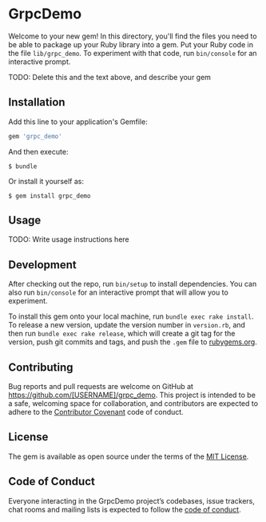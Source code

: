 # GrpcDemo

Welcome to your new gem! In this directory, you'll find the files you need to be able to package up your Ruby library into a gem. Put your Ruby code in the file `lib/grpc_demo`. To experiment with that code, run `bin/console` for an interactive prompt.

TODO: Delete this and the text above, and describe your gem

## Installation

Add this line to your application's Gemfile:

```ruby
gem 'grpc_demo'
```

And then execute:

    $ bundle

Or install it yourself as:

    $ gem install grpc_demo

## Usage

TODO: Write usage instructions here

## Development

After checking out the repo, run `bin/setup` to install dependencies. You can also run `bin/console` for an interactive prompt that will allow you to experiment.

To install this gem onto your local machine, run `bundle exec rake install`. To release a new version, update the version number in `version.rb`, and then run `bundle exec rake release`, which will create a git tag for the version, push git commits and tags, and push the `.gem` file to [rubygems.org](https://rubygems.org).

## Contributing

Bug reports and pull requests are welcome on GitHub at https://github.com/[USERNAME]/grpc_demo. This project is intended to be a safe, welcoming space for collaboration, and contributors are expected to adhere to the [Contributor Covenant](http://contributor-covenant.org) code of conduct.

## License

The gem is available as open source under the terms of the [MIT License](https://opensource.org/licenses/MIT).

## Code of Conduct

Everyone interacting in the GrpcDemo project’s codebases, issue trackers, chat rooms and mailing lists is expected to follow the [code of conduct](https://github.com/[USERNAME]/grpc_demo/blob/master/CODE_OF_CONDUCT.md).
